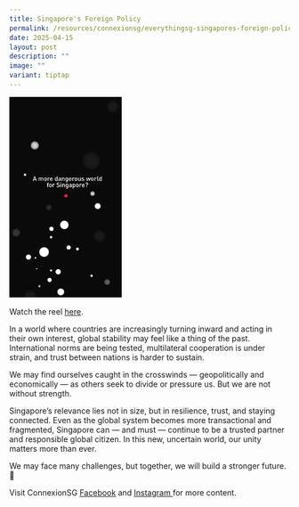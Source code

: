 ```yaml
---
title: Singapore's Foreign Policy
permalink: /resources/connexionsg/everythingsg-singapores-foreign-policy/
date: 2025-04-15
layout: post
description: ""
image: ""
variant: tiptap
---
```

<p></p>
<div class="isomer-image-wrapper">
<img style="width: 40%;" height="auto" width="100%" alt="FP in SG" src="/images/FP_in_SG.png">
</div>
<p>Watch the reel <a href="https://www.facebook.com/share/r/1BkXfwMCDm/" rel="noopener nofollow" target="_blank">here</a>.</p>
<p>In a world where countries are increasingly turning inward and acting
in their own interest, global stability may feel like a thing of the past.
International norms are being tested, multilateral cooperation is under
strain, and trust between nations is harder to sustain.</p>
<p>We may find ourselves caught in the crosswinds — geopolitically and economically
— as others seek to divide or pressure us. But we are not without strength.</p>
<p>Singapore’s relevance lies not in size, but in resilience, trust, and
staying connected. Even as the global system becomes more transactional
and fragmented, Singapore can — and must — continue to be a trusted partner
and responsible global citizen. In this new, uncertain world, our unity
matters more than ever.</p>
<p>We may face many challenges, but together, we will build a stronger future.
💪</p>
<p>Visit ConnexionSG <a href="https://www.facebook.com/ConnexionSG" rel="noopener nofollow" target="_blank"><u>Facebook</u></a> and
<a href="https://www.instagram.com/connexionsg/" rel="noopener nofollow" target="_blank"><u>Instagram </u>
</a>for more content.</p>